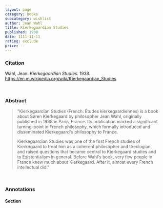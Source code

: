 ```yaml
---
layout: page
category: books
subcategory: wishlist
author: Jean Wahl
title: Kierkegaardian Studies
published: 1938
date: 1111-11-11
rating: exclude
price: --
---
```


### Citation

Wahl, Jean. *Kierkegaardian Studies.* 1938. <https://en.m.wikipedia.org/wiki/Kierkegaardian_Studies>.

<br>

### Abstract

> "Kierkegaardian Studies (French: Études kierkegaardiennes) is a book about Søren Kierkegaard by philosopher Jean Wahl, originally published in 1938 in Paris, France. Its publication marked a significant turning-point in French philosophy, which formally introduced and disseminated Kierkegaard's philosophy to France.
>
> Kierkegaardian Studies was one of the first French studies of Kierkegaard to treat him as a coherent philosopher and theologian, and raised questions that became central to Kierkegaard studies and to Existentialism in general. Before Wahl's book, very few people in France knew much about Kierkegaard. After it, almost every French intellectual did."

<br>

### Annotations

#### Section

<br>
